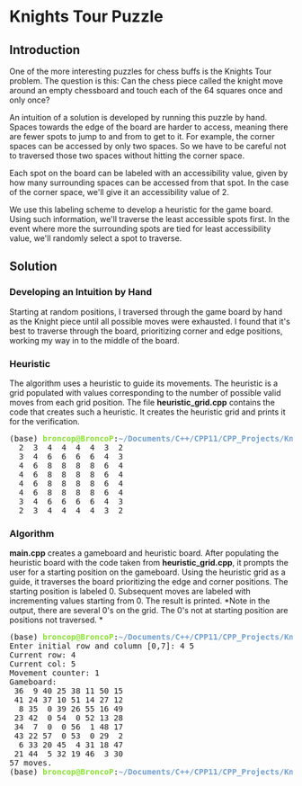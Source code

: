 # Knights Tour Puzzle

## Introduction

One of the more interesting puzzles for chess buffs is the Knights Tour problem. The question is this: Can the chess piece called the knight move around an empty chessboard and touch each of the 64 squares once and only once?

An intuition of a solution is developed by running this puzzle by hand. Spaces towards the edge of the board are harder to access, meaning there are fewer spots to jump to and from to get to it. For example, the corner spaces can be accessed by only two spaces. So we have to be careful not to traversed those two spaces without hitting the corner space.

Each spot on the board can be labeled with an accessibility value, given by how many surrounding spaces can be accessed from that spot. In the case of the corner space, we'll give it an accessibility value of 2.

We use this labeling scheme to develop a heuristic for the game board. Using such information, we'll traverse the least accessible spots first. In the event where more the surrounding spots are tied for least accessibility value, we'll randomly select a spot to traverse.

## Solution

### Developing an Intuition by Hand

Starting at random positions, I traversed through the game board by hand as the Knight piece until all possible moves were exhausted. I found that it's best to traverse through the board, prioritizing corner and edge positions, working my way in to the middle of the board.

### Heuristic

The algorithm uses a heuristic to guide its movements. The heuristic is a grid populated with values corresponding to the number of possible valid moves from each grid position. The file **heuristic_grid.cpp** contains the code that creates such a heuristic. It creates the heuristic grid and prints it for the verification.

<pre>(base) <font color="#8AE234"><b>broncop@BroncoP</b></font>:<font color="#729FCF"><b>~/Documents/C++/CPP11/CPP_Projects/Knights Tour</b></font>$ ./heuristic
  2  3  4  4  4  4  3  2
  3  4  6  6  6  6  4  3
  4  6  8  8  8  8  6  4
  4  6  8  8  8  8  6  4
  4  6  8  8  8  8  6  4
  4  6  8  8  8  8  6  4
  3  4  6  6  6  6  4  3
  2  3  4  4  4  4  3  2
</pre>

### Algorithm

**main.cpp** creates a gameboard and heuristic board. After populating the heuristic board with the code taken from **heuristic_grid.cpp**, it prompts the user for a starting position on the gameboard. Using the heuristic grid as a guide, it traverses the board prioritizing the edge and corner positions. The starting position is labeled 0. Subsequent moves are labeled with incrementing values starting from 0. The result is printed. *Note in the output, there are several 0's on the grid. The 0's not at starting position are positions not traversed. *

<pre>(base) <font color="#8AE234"><b>broncop@BroncoP</b></font>:<font color="#729FCF"><b>~/Documents/C++/CPP11/CPP_Projects/Knights Tour</b></font>$ ./a.out
Enter initial row and column [0,7]: 4 5
Current row: 4
Current col: 5
Movement counter: 1
Gameboard:
 36  9 40 25 38 11 50 15
 41 24 37 10 51 14 27 12
  8 35  0 39 26 55 16 49
 23 42  0 54  0 52 13 28
 34  7  0  0 56  1 48 17
 43 22 57  0 53  0 29  2
  6 33 20 45  4 31 18 47
 21 44  5 32 19 46  3 30
57 moves.
(base) <font color="#8AE234"><b>broncop@BroncoP</b></font>:<font color="#729FCF"><b>~/Documents/C++/CPP11/CPP_Projects/Knights Tour</b></font>$
</pre>
